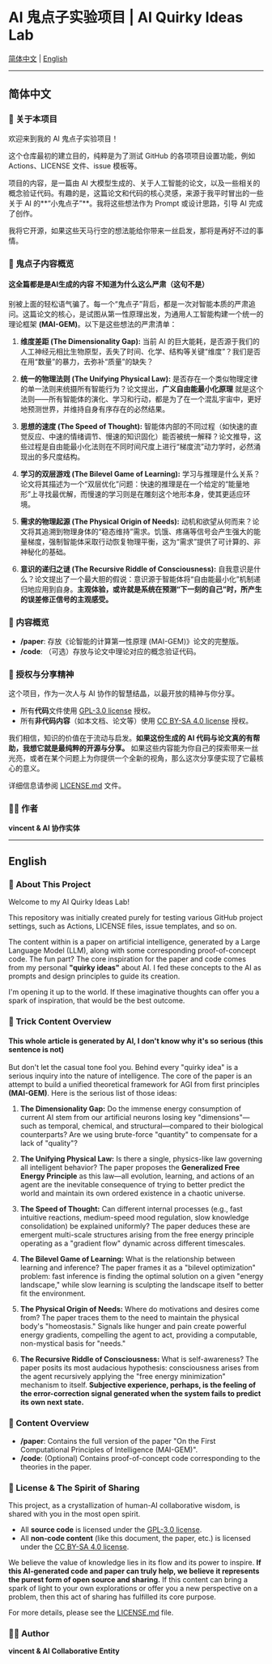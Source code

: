 # AI 鬼点子实验项目 | AI Quirky Ideas Lab

[简体中文](#简体中文) | [English](#english)

---

## 简体中文

### 👋 关于本项目

欢迎来到我的 AI 鬼点子实验项目！

这个仓库最初的建立目的，纯粹是为了测试 GitHub 的各项项目设置功能，例如 Actions、LICENSE 文件、issue 模板等。

项目的内容，是一篇由 AI 大模型生成的、关于人工智能的论文，以及一些相关的概念验证代码。有趣的是，这篇论文和代码的核心灵感，来源于我平时冒出的一些关于 AI 的**“小鬼点子”**。我将这些想法作为 Prompt 或设计思路，引导 AI 完成了创作。

我将它开源，如果这些天马行空的想法能给你带来一丝启发，那将是再好不过的事情。

### 🧠 鬼点子内容概览

#### 这全篇都是是AI生成的内容 不知道为什么这么严肃（这句不是）
别被上面的轻松语气骗了。每一个“鬼点子”背后，都是一次对智能本质的严肃追问。这篇论文的核心，是试图从第一性原理出发，为通用人工智能构建一个统一的理论框架 **(MAI-GEM)**。以下是这些想法的严肃清单：

1.  **维度差距 (The Dimensionality Gap):** 当前 AI 的巨大能耗，是否源于我们的人工神经元相比生物原型，丢失了时间、化学、结构等关键“维度”？我们是否在用“数量”的暴力，去弥补“质量”的缺失？

2.  **统一的物理法则 (The Unifying Physical Law):** 是否存在一个类似物理定律的单一法则来统摄所有智能行为？论文提出，**广义自由能最小化原理** 就是这个法则——所有智能体的演化、学习和行动，都是为了在一个混乱宇宙中，更好地预测世界，并维持自身有序存在的必然结果。

3.  **思想的速度 (The Speed of Thought):** 智能体内部的不同过程（如快速的直觉反应、中速的情绪调节、慢速的知识固化）能否被统一解释？论文推导，这些过程是自由能最小化法则在不同时间尺度上进行“梯度流”动力学时，必然涌现出的多尺度结构。

4.  **学习的双层游戏 (The Bilevel Game of Learning):** 学习与推理是什么关系？论文将其描述为一个“双层优化”问题：快速的推理是在一个给定的“能量地形”上寻找最优解，而慢速的学习则是在雕刻这个地形本身，使其更适应环境。

5.  **需求的物理起源 (The Physical Origin of Needs):** 动机和欲望从何而来？论文将其追溯到物理身体的“稳态维持”需求。饥饿、疼痛等信号会产生强大的能量梯度，强制智能体采取行动恢复物理平衡，这为“需求”提供了可计算的、非神秘化的基础。

6.  **意识的递归之谜 (The Recursive Riddle of Consciousness):** 自我意识是什么？论文提出了一个最大胆的假说：意识源于智能体将“自由能最小化”机制递归地应用到自身。**主观体验，或许就是系统在预测“下一刻的自己”时，所产生的误差修正信号的主观感受。**

### 📂 内容概览

*   **/paper**: 存放《论智能的计算第一性原理 (MAI-GEM)》论文的完整版。
*   **/code**: （可选）存放与论文中理论对应的概念验证代码。

### 📄 授权与分享精神

这个项目，作为一次人与 AI 协作的智慧结晶，以最开放的精神与你分享。

*   所有**代码**文件使用 [GPL-3.0 license](LICENSE.md) 授权。
*   所有**非代码内容**（如本文档、论文等）使用 [CC BY-SA 4.0 license](LICENSE.md) 授权。

我们相信，知识的价值在于流动与启发。**如果这份生成的 AI 代码与论文真的有帮助，我想它就是最纯粹的开源与分享。** 如果这些内容能为你自己的探索带来一丝光亮，或者在某个问题上为你提供一个全新的视角，那么这次分享便实现了它最核心的意义。

详细信息请参阅 [LICENSE.md](LICENSE.md) 文件。

### 👨‍💻 作者

**vincent & AI 协作实体**

---

## English

### 👋 About This Project

Welcome to my AI Quirky Ideas Lab!

This repository was initially created purely for testing various GitHub project settings, such as Actions, LICENSE files, issue templates, and so on.

The content within is a paper on artificial intelligence, generated by a Large Language Model (LLM), along with some corresponding proof-of-concept code. The fun part? The core inspiration for the paper and code comes from my personal **"quirky ideas"** about AI. I fed these concepts to the AI as prompts and design principles to guide its creation.

I'm opening it up to the world. If these imaginative thoughts can offer you a spark of inspiration, that would be the best outcome.

### 🧠 Trick Content Overview

#### This whole article is generated by AI, I don't know why it's so serious (this sentence is not)

But don't let the casual tone fool you. Behind every "quirky idea" is a serious inquiry into the nature of intelligence. The core of the paper is an attempt to build a unified theoretical framework for AGI from first principles **(MAI-GEM)**. Here is the serious list of those ideas:

1.  **The Dimensionality Gap:** Do the immense energy consumption of current AI stem from our artificial neurons losing key "dimensions"—such as temporal, chemical, and structural—compared to their biological counterparts? Are we using brute-force "quantity" to compensate for a lack of "quality"?

2.  **The Unifying Physical Law:** Is there a single, physics-like law governing all intelligent behavior? The paper proposes the **Generalized Free Energy Principle** as this law—all evolution, learning, and actions of an agent are the inevitable consequence of trying to better predict the world and maintain its own ordered existence in a chaotic universe.

3.  **The Speed of Thought:** Can different internal processes (e.g., fast intuitive reactions, medium-speed mood regulation, slow knowledge consolidation) be explained uniformly? The paper deduces these are emergent multi-scale structures arising from the free energy principle operating as a "gradient flow" dynamic across different timescales.

4.  **The Bilevel Game of Learning:** What is the relationship between learning and inference? The paper frames it as a "bilevel optimization" problem: fast inference is finding the optimal solution on a given "energy landscape," while slow learning is sculpting the landscape itself to better fit the environment.

5.  **The Physical Origin of Needs:** Where do motivations and desires come from? The paper traces them to the need to maintain the physical body's "homeostasis." Signals like hunger and pain create powerful energy gradients, compelling the agent to act, providing a computable, non-mystical basis for "needs."

6.  **The Recursive Riddle of Consciousness:** What is self-awareness? The paper posits its most audacious hypothesis: consciousness arises from the agent recursively applying the "free energy minimization" mechanism to itself. **Subjective experience, perhaps, is the feeling of the error-correction signal generated when the system fails to predict its own next state.**

### 📂 Content Overview

*   **/paper**: Contains the full version of the paper "On the First Computational Principles of Intelligence (MAI-GEM)".
*   **/code**: (Optional) Contains proof-of-concept code corresponding to the theories in the paper.

### 📄 License & The Spirit of Sharing

This project, as a crystallization of human-AI collaborative wisdom, is shared with you in the most open spirit.

*   All **source code** is licensed under the [GPL-3.0 license](LICENSE.md).
*   All **non-code content** (like this document, the paper, etc.) is licensed under the [CC BY-SA 4.0 license](LICENSE.md).

We believe the value of knowledge lies in its flow and its power to inspire. **If this AI-generated code and paper can truly help, we believe it represents the purest form of open source and sharing.** If this content can bring a spark of light to your own explorations or offer you a new perspective on a problem, then this act of sharing has fulfilled its core purpose.

For more details, please see the [LICENSE.md](LICENSE.md) file.

### 👨‍💻 Author

**vincent & AI Collaborative Entity**
